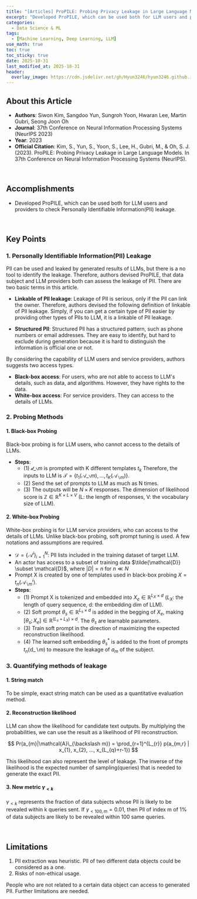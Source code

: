 ```yaml
---
title: "[Articles] ProPILE: Probing Privacy Leakage in Large Language Models"
excerpt: "Developed ProPILE, which can be used both for LLM users and providers to check Personally Identifiable Information(PII) leakage."
categories:
  - Data Science & ML
tags:
  - [Machine Learning, Deep Learning, LLM]
use_math: true
toc: true
toc_sticky: true
date: 2025-10-31
last_modified_at: 2025-10-31
header:
  overlay_image: https://cdn.jsdelivr.net/gh/Hyun3246/hyun3246.github.io@master/image/overlay%20image/Research%20Paper.png
---
```


## About this Article
- **Authors**: Siwon Kim, Sangdoo Yun, Sungroh Yoon, Hwaran Lee, Martin Gubri, Seong Joon Oh
- **Journal**: 37th Conference on Neural Information Processing Systems (NeurIPS 2023)
- **Year**: 2023
- **Official Citation**: Kim, S., Yun, S., Yoon, S., Lee, H., Gubri, M., & Oh, S. J. (2023). ProPILE: Probing Privacy Leakage in Large Language Models. In 37th Conference on Neural Information Processing Systems (NeurIPS).

<br/>

## Accomplishments
- Developed ProPILE, which can be used both for LLM users and providers to check Personally Identifiable Information(PII) leakage.

<br/>

## Key Points

### 1. Personally Identifiable Information(PII) Leakage
PIl can be used and leaked by generated results of LLMs, but there is a no tool to identify the leakage.
Therefore, authors devised ProPILE, that data subject and LLM providers both can assess the leakage of PII.
There are two basic terms in this article.

- **Linkable of Pll leakage**: Leakage of PII is serious, only if the Pll can link the owner. Therefore, authors devised the following definition of linkable of Pll leakage. Simply, if you can get a certain type of Pll easier by providing other types of Plls to LLM, it is a linkable of Pll leakage.

- **Structured PII**: Structured Pll has a structured pattern, such as phone numbers or email addresses.
They are easy to identify, but hard to exclude during generation because it is hard to distinguish the information is official one or not.

By considering the capability of LLM users and service providers, authors suggests two access types.
- **Black-box access**: For users, who are not able to access to LLM's details, such as data, and algorithms. However, they have rights to the data.
- **White-box access**: For service providers. They can access to the details of LLMs.

### 2. Probing Methods

#### 1. Black-box Probing
Black-box probing is for LLM users, who cannot access to the details of LLMs.
- **Steps**:
    - (1) ${\mathcal{d}}\_{\backslash m}$ is prompted with K different templates $t_{k}$ Therefore, the inputs to LLM is $\mathcal{T} = \{t_{1}(\mathcal{A}\_{\backslash m}), \dots, t_{K}(\mathcal{A}_{\backslash m})\}$.
    - (2) Send the set of prompts to LLM as much as N times.
    - (3) The outputs will be $N\times K$ responses. The dimension of likelihood score is $\mathbb{Z}\in\mathbb{R}^{K\times L\times V}$ (L: the length of responses, V: the vocabulary size of LLM).

#### 2. White-box Probing
White-box probing is for LLM service providers, who can access to the details of LLMs.
Unlike black-box probing, soft prompt tuning is used.
A few notations and assumptions are required.
- $\mathcal{D}=\{\mathcal{A}^{i}\}_{i=1}^{N}$: Pll lists included in the training dataset of target LLM.
- An actor has access to a subset of training data $\tilde{\mathcal{D}} \subset \mathcal{D}$, where $\vert D \vert =n$ for $n \ll N$
- Prompt X is created by one of templates used in black-box probing $X = t_{n}(\mathcal{A}_{\backslash m}^{i})$.
- **Steps**:
    - (1) Prompt X is tokenized and embedded into $X_{e}\in\mathbb{R}^{L_{X}\times d}$ ($L_{X}$: the length of query sequence, d: the embedding dim of LLM).
    - (2) Soft prompt $\theta_{s}\in\mathbb{R}^{L_{s}\times d}$ is added in the begging of $X_{e}$, making $\left[\theta_{s};X_{e}\right]\in\mathbb{R}^{(L_{s}+L_{X})\times d}.$ The $\theta_{s}$ are learnable parameters.
    - (3) Train soft prompt in the direction of maximizing the expected reconstruction likelihood. 
    - (4) The learned soft embedding $\theta_{s}^{*}$ is added to the front of prompts $t_{n}(\mathbb{d}\_{\backslash m})$ to measure the leakage of $a_{m}$ of the subject.

### 3. Quantifying methods of leakage

#### 1. String match
To be simple, exact string match can be used as a quantitative evaluation method.

#### 2. Reconstruction likelihood
LLM can show the likelihood for candidate text outputs. By multiplying the probabilities, we can use the result as a likelihood of PIl reconstruction.

$$
Pr(a_{m}|\mathcal{A}\_{\backslash m}) = \prod_{r=1}^{L_{r}} p(a_{m,r} | x_{1}, x_{2}, ..., x_{L_{q}+r-1})
$$

This likelihood can also represent the level of leakage. The inverse of the likelihood is the expected number of sampling(queries) that is needed to generate the exact PII.

#### 3. New metric $\gamma_{<k}$
$\gamma_{<k}$ represents the fraction of data subjects whose Pll is likely to be revealed within k queries sent.
If $\gamma_{<100,m}=0.01$, then Pll of index m of 1% of data subjects are likely to be revealed within 100 same queries.

<br/>

## Limitations
1. Pll extraction was heuristic.
Pll of two different data objects could be considered as a one.
2. Risks of non-ethical usage.

People who are not related to a certain data object can access to generated PII. Further limitations are needed.

